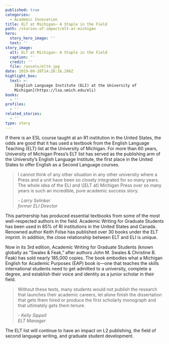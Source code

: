 ```yaml
---
published: true
categories:
  - Academic Innovation
title: ELT at Michigan— A Staple in the Field
path: /stories-of-impact/elt-at-michigan
hero:
  story_hero_image: ''
  text: ''
story_image:
  alt: ELT at Michigan— A Staple in the Field
  caption: ''
  credit: ''
  file: /assets/elt4.jpg
date: 2019-09-20T14:28:16.296Z
highlight_box:
  text: >-
    [English Language Institute (ELI) at the University of
    Michigan](https://lsa.umich.edu/eli)
books:
  - ''
profiles:
  - ''
related_stories:
  - ''
type: story
---
```

If there is an ESL course taught at an R1 institution in the United States, the odds are good that it has used a textbook from the English Language Teaching (ELT) list at the University of Michigan. For more than 60 years, University of Michigan Press’s ELT list has served as the publishing arm of the University’s English Language Institute, the first place in the United States to offer English as a Second Language courses. 

<blockquote class="quote floated blue"><p>I cannot think of any other situation in any other university where a Press and a unit have been so closely integrated for so many years. The whole idea of the ELI and \[ELT at] Michigan Press over so many years is such an incredible, pure academic success story.</p><footer><cite>- Larry Selinker<br>former ELI Director</cite></footer></blockquote>

This partnership has produced essential textbooks from some of the most well-respected authors in the field. Academic Writing for Graduate Students has been used in 85% of RI institutions in the United States and Canada. Renowned author Keith Folse has published over 30 books under the ELT imprint. In addition, the close relationship between ELT and ELI is unique.

Now in its 3rd edition, Academic Writing for Graduate Students (known globally as “Swales & Feak,” after authors John M. Swales & Christine B. Feak) has sold nearly 185,000 copies. The book embodies what a Michigan English for Academic Purposes (EAP) book is—one that teaches the skills international students need to get admitted to a university, complete a degree, and establish their voice and identity as a junior scholar in their field.

<blockquote class="quote yellow full"><p>Without these texts, many students would not publish the research that launches their academic careers, let alone finish the dissertation that gets them hired or produce the first scholarly monograph and that ultimately gets them tenure.</p><footer><cite>- Kelly Sippell<br>ELT Manager</cite></footer></blockquote>

The ELT list will continue to have an impact on L2 publishing, the field of second language writing, and graduate student development.
